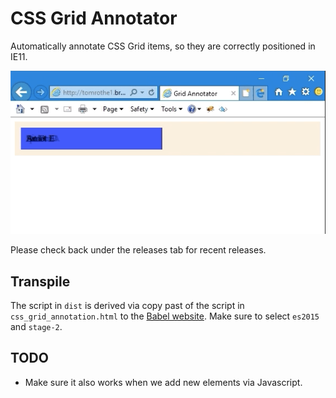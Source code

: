 # CSS Grid Annotator

Automatically annotate CSS Grid items, so they are correctly positioned in IE11.

![Demo: before, after](demo.gif)

Please check back under the releases tab for recent releases.

## Transpile

The script in `dist` is derived via copy past of the script in `css_grid_annotation.html` to the [Babel website](https://babeljs.io/repl).
Make sure to select `es2015` and `stage-2`.

## TODO

- Make sure it also works when we add new elements via Javascript.
